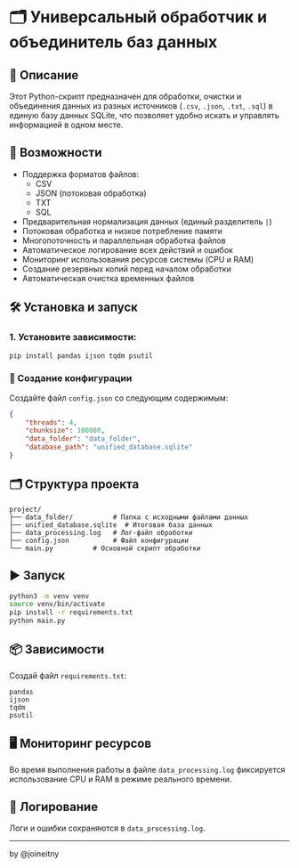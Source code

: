 # 🗂️ Универсальный обработчик и объединитель баз данных

## 📌 Описание
Этот Python-скрипт предназначен для обработки, очистки и объединения данных из разных источников (`.csv`, `.json`, `.txt`, `.sql`) в единую базу данных SQLite, что позволяет удобно искать и управлять информацией в одном месте.

## 🚀 Возможности

- Поддержка форматов файлов:
  - CSV
  - JSON (потоковая обработка)
  - TXT
  - SQL
- Предварительная нормализация данных (единый разделитель `|`)
- Потоковая обработка и низкое потребление памяти
- Многопоточность и параллельная обработка файлов
- Автоматическое логирование всех действий и ошибок
- Мониторинг использования ресурсов системы (CPU и RAM)
- Создание резервных копий перед началом обработки
- Автоматическая очистка временных файлов

## 🛠️ Установка и запуск

### 1. Установите зависимости:

```bash
pip install pandas ijson tqdm psutil
```

### 📌 Создание конфигурации

Создайте файл `config.json` со следующим содержимым:

```json
{
    "threads": 4,
    "chunksize": 100000,
    "data_folder": "data_folder",
    "database_path": "unified_database.sqlite"
}
```

## 🗂️ Структура проекта

```
project/
├── data_folder/          # Папка с исходными файлами данных
├── unified_database.sqlite  # Итоговая база данных
├── data_processing.log   # Лог-файл обработки
├── config.json           # Файл конфигурации
└── main.py          # Основной скрипт обработки
```

## ▶️ Запуск

```bash
python3 -m venv venv
source venv/bin/activate
pip install -r requirements.txt
python main.py
```

## 📦 Зависимости
Создай файл `requirements.txt`:
```
pandas
ijson
tqdm
psutil
```

## 🖥️ Мониторинг ресурсов

Во время выполнения работы в файле `data_processing.log` фиксируется использование CPU и RAM в режиме реального времени.

## 📝 Логирование
Логи и ошибки сохраняются в `data_processing.log`.

---

by @joineitny
